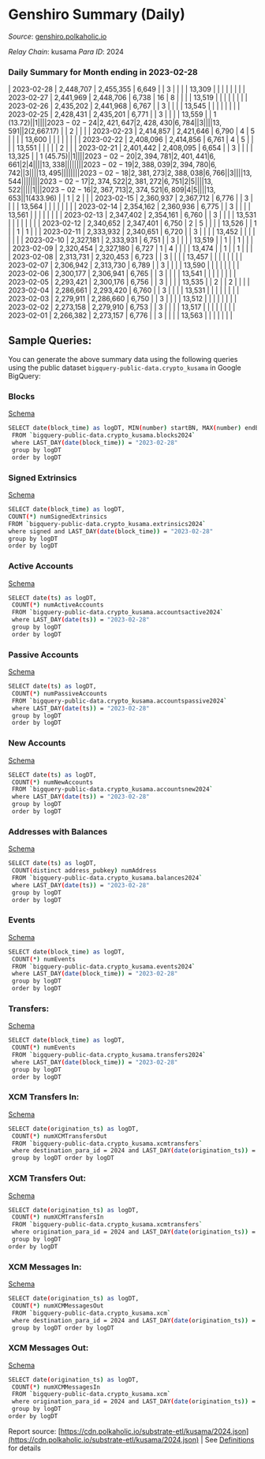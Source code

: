 # Genshiro Summary (Daily)

_Source_: [genshiro.polkaholic.io](https://genshiro.polkaholic.io)

*Relay Chain*: kusama
*Para ID*: 2024



### Daily Summary for Month ending in 2023-02-28


| 2023-02-28 | 2,448,707 | 2,455,355 | 6,649 |  | 3 |  |  |  | 13,309 |   |   |   |  |  |  |
| 2023-02-27 | 2,441,969 | 2,448,706 | 6,738 | 16 | 8 |  |  |  | 13,519 |   |   |   |  |  |  |
| 2023-02-26 | 2,435,202 | 2,441,968 | 6,767 |  | 3 |  |  |  | 13,545 |   |   |   |  |  |  |
| 2023-02-25 | 2,428,431 | 2,435,201 | 6,771 |  | 3 |  |  |  | 13,559 |   | 1 ($13.72) |   | 1 |  |  |
| 2023-02-24 | 2,421,647 | 2,428,430 | 6,784 |  | 3 |  |  |  | 13,591 |   | 2 ($2,667.17) |   | 2 |  |  |
| 2023-02-23 | 2,414,857 | 2,421,646 | 6,790 | 4 | 5 |  |  |  | 13,600 |   |   |   |  |  |  |
| 2023-02-22 | 2,408,096 | 2,414,856 | 6,761 | 4 | 5 |  |  |  | 13,551 |   |   |   |  | 2 |  |
| 2023-02-21 | 2,401,442 | 2,408,095 | 6,654 |  | 3 |  |  |  | 13,325 |   | 1 ($45.75) |   | 1 |  |  |
| 2023-02-20 | 2,394,781 | 2,401,441 | 6,661 | 2 | 4 |  |  |  | 13,338 |   |   |   |  |  |  |
| 2023-02-19 | 2,388,039 | 2,394,780 | 6,742 |  | 3 |  |  |  | 13,495 |   |   |   |  |  |  |
| 2023-02-18 | 2,381,273 | 2,388,038 | 6,766 |  | 3 |  |  |  | 13,544 |   |   |   |  |  |  |
| 2023-02-17 | 2,374,522 | 2,381,272 | 6,751 | 2 | 5 |  |  |  | 13,522 |   |   |   |  | 1 |  |
| 2023-02-16 | 2,367,713 | 2,374,521 | 6,809 | 4 | 5 |  |  |  | 13,653 |   | 1 ($433.96) |   | 1 | 2 |  |
| 2023-02-15 | 2,360,937 | 2,367,712 | 6,776 |  | 3 |  |  |  | 13,564 |   |   |   |  |  |  |
| 2023-02-14 | 2,354,162 | 2,360,936 | 6,775 |  | 3 |  |  |  | 13,561 |   |   |   |  |  |  |
| 2023-02-13 | 2,347,402 | 2,354,161 | 6,760 |  | 3 |  |  |  | 13,531 |   |   |   |  |  |  |
| 2023-02-12 | 2,340,652 | 2,347,401 | 6,750 | 2 | 5 |  |  |  | 13,526 |   | 1  |   | 1 | 1 |  |
| 2023-02-11 | 2,333,932 | 2,340,651 | 6,720 |  | 3 |  |  |  | 13,452 |   |   |   |  |  |  |
| 2023-02-10 | 2,327,181 | 2,333,931 | 6,751 |  | 3 |  |  |  | 13,519 |   | 1  |   | 1 |  |  |
| 2023-02-09 | 2,320,454 | 2,327,180 | 6,727 | 1 | 4 |  |  |  | 13,474 |   | 1  |   | 1 |  |  |
| 2023-02-08 | 2,313,731 | 2,320,453 | 6,723 |  | 3 |  |  |  | 13,457 |   |   |   |  |  |  |
| 2023-02-07 | 2,306,942 | 2,313,730 | 6,789 |  | 3 |  |  |  | 13,590 |   |   |   |  |  |  |
| 2023-02-06 | 2,300,177 | 2,306,941 | 6,765 |  | 3 |  |  |  | 13,541 |   |   |   |  |  |  |
| 2023-02-05 | 2,293,421 | 2,300,176 | 6,756 |  | 3 |  |  |  | 13,535 |   | 2  |   | 2 |  |  |
| 2023-02-04 | 2,286,661 | 2,293,420 | 6,760 |  | 3 |  |  |  | 13,531 |   |   |   |  |  |  |
| 2023-02-03 | 2,279,911 | 2,286,660 | 6,750 |  | 3 |  |  |  | 13,512 |   |   |   |  |  |  |
| 2023-02-02 | 2,273,158 | 2,279,910 | 6,753 |  | 3 |  |  |  | 13,517 |   |   |   |  |  |  |
| 2023-02-01 | 2,266,382 | 2,273,157 | 6,776 |  | 3 |  |  |  | 13,563 |   |   |   |  |  |  |

## Sample Queries:
You can generate the above summary data using the following queries using the public dataset `bigquery-public-data.crypto_kusama` in Google BigQuery:


### Blocks 

[Schema](https://github.com/colorfulnotion/substrate-etl/blob/main/schema/blocks.json)

```bash
SELECT date(block_time) as logDT, MIN(number) startBN, MAX(number) endBN, COUNT(*) numBlocks 
 FROM `bigquery-public-data.crypto_kusama.blocks2024`  
 where LAST_DAY(date(block_time)) = "2023-02-28" 
 group by logDT 
 order by logDT
```

### Signed Extrinsics 

[Schema](https://github.com/colorfulnotion/substrate-etl/blob/main/schema/extrinsics.json)

```bash
SELECT date(block_time) as logDT, 
COUNT(*) numSignedExtrinsics 
FROM `bigquery-public-data.crypto_kusama.extrinsics2024`  
where signed and LAST_DAY(date(block_time)) = "2023-02-28" 
group by logDT 
order by logDT
```

### Active Accounts 

[Schema](https://github.com/colorfulnotion/substrate-etl/blob/main/schema/accountsactive.json)

```bash
SELECT date(ts) as logDT, 
 COUNT(*) numActiveAccounts 
 FROM `bigquery-public-data.crypto_kusama.accountsactive2024` 
 where LAST_DAY(date(ts)) = "2023-02-28" 
 group by logDT 
 order by logDT
```

### Passive Accounts 

[Schema](https://github.com/colorfulnotion/substrate-etl/blob/main/schema/accountspassive.json)

```bash
SELECT date(ts) as logDT, 
 COUNT(*) numPassiveAccounts 
 FROM `bigquery-public-data.crypto_kusama.accountspassive2024` 
 where LAST_DAY(date(ts)) = "2023-02-28" 
 group by logDT 
 order by logDT
```

### New Accounts 

[Schema](https://github.com/colorfulnotion/substrate-etl/blob/main/schema/accountsnew.json)

```bash
SELECT date(ts) as logDT, 
 COUNT(*) numNewAccounts 
 FROM `bigquery-public-data.crypto_kusama.accountsnew2024` 
 where LAST_DAY(date(ts)) = "2023-02-28" 
 group by logDT
 order by logDT
```

### Addresses with Balances 

[Schema](https://github.com/colorfulnotion/substrate-etl/blob/main/schema/balances.json)

```bash
SELECT date(ts) as logDT,
 COUNT(distinct address_pubkey) numAddress 
 FROM `bigquery-public-data.crypto_kusama.balances2024` 
 where LAST_DAY(date(ts)) = "2023-02-28" 
 group by logDT 
 order by logDT
```

### Events 

[Schema](https://github.com/colorfulnotion/substrate-etl/blob/main/schema/events.json)

```bash
SELECT date(block_time) as logDT, 
 COUNT(*) numEvents 
 FROM `bigquery-public-data.crypto_kusama.events2024` 
 where LAST_DAY(date(block_time)) = "2023-02-28" 
 group by logDT 
 order by logDT
```

### Transfers:

[Schema](https://github.com/colorfulnotion/substrate-etl/blob/main/schema/transfers.json)

```bash
SELECT date(block_time) as logDT, 
 COUNT(*) numEvents 
 FROM `bigquery-public-data.crypto_kusama.transfers2024` 
 where LAST_DAY(date(block_time)) = "2023-02-28" 
 group by logDT 
 order by logDT
```

### XCM Transfers In: 

[Schema](https://github.com/colorfulnotion/substrate-etl/blob/main/schema/xcmtransfers.json)

```bash
SELECT date(origination_ts) as logDT, 
 COUNT(*) numXCMTransfersOut 
 FROM `bigquery-public-data.crypto_kusama.xcmtransfers` 
 where destination_para_id = 2024 and LAST_DAY(date(origination_ts)) = "2023-02-28" 
 group by logDT order by logDT
```

### XCM Transfers Out: 

[Schema](https://github.com/colorfulnotion/substrate-etl/blob/main/schema/xcmtransfers.json)

```bash
SELECT date(origination_ts) as logDT, 
 COUNT(*) numXCMTransfersIn 
 FROM `bigquery-public-data.crypto_kusama.xcmtransfers` 
 where origination_para_id = 2024 and LAST_DAY(date(origination_ts)) = "2023-02-28" 
 group by logDT 
order by logDT
```

### XCM Messages In: 

[Schema](https://github.com/colorfulnotion/substrate-etl/blob/main/schema/xcm.json)

```bash
SELECT date(origination_ts) as logDT, 
 COUNT(*) numXCMMessagesOut 
 FROM `bigquery-public-data.crypto_kusama.xcm` 
 where destination_para_id = 2024 and LAST_DAY(date(origination_ts)) = "2023-02-28" 
 group by logDT order by logDT
```

### XCM Messages Out: 

[Schema](https://github.com/colorfulnotion/substrate-etl/blob/main/schema/xcm.json)

```bash
SELECT date(origination_ts) as logDT, 
 COUNT(*) numXCMMessagesIn 
 FROM `bigquery-public-data.crypto_kusama.xcm` 
 where origination_para_id = 2024 and LAST_DAY(date(origination_ts)) = "2023-02-28" 
 group by logDT 
order by logDT
```


Report source: [https://cdn.polkaholic.io/substrate-etl/kusama/2024.json](https://cdn.polkaholic.io/substrate-etl/kusama/2024.json) | See [Definitions](/DEFINITIONS.md) for details
